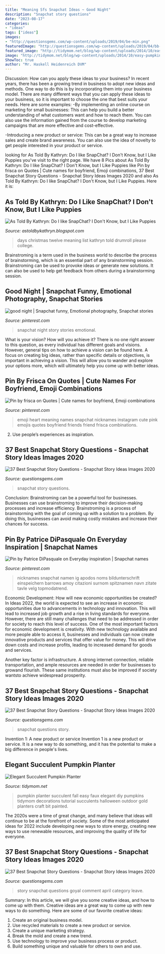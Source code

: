 ```yaml
---
title: "Meaning Sfs Snapchat Ideas ~ Good Night"
description: "Snapchat story questions"
date: "2023-08-17"
categories:
- "ideas"
tags: ["ideas"]
images:
- "http://questionsgems.com/wp-content/uploads/2019/04/be-min.png"
featuredImage: "http://questionsgems.com/wp-content/uploads/2019/04/bb-min.png"
featured_image: "http://tidymom.net/blog/wp-content/uploads/2014/10/easy-pumpkin-planter.jpg"
image: "http://tidymom.net/blog/wp-content/uploads/2014/10/easy-pumpkin-planter.jpg"
ShowToc: true
author: "Mr. Haskell Heidenreich DVM"
---
```



Discussion: How can you apply these ideas to your business?
In recent years, there has been a growing trend in business to adopt new ideas and methods. One way to do this is by incorporating them into your business model. There are many different ways that you can apply these ideas to your business, so it is important to choose the one that best suits your needs. Here are some examples: 
-By implementing an online course on marketing for small businesses: This can help you build a better understanding of what customers want and how to reach them. You can also use the information gained from the course to develop marketing campaigns that are more effective and cost-effective. 

-Introducing a new product or service: This can be a great way to increase sales and create brand awareness. You can also use the idea of novelty to get people interested in your product or service.

	

		
looking for As Told By Kathryn: Do I like SnapChat? I Don&#039;t Know, but I Like Puppies you've visit to the right page. We have 8 Pics about As Told By Kathryn: Do I like SnapChat? I Don&#039;t Know, but I Like Puppies like Pin by frisca on Quotes | Cute names for boyfriend, Emoji combinations, 37 Best Snapchat Story Questions - Snapchat Story Ideas Images 2020 and also As Told By Kathryn: Do I like SnapChat? I Don&#039;t Know, but I Like Puppies. Here it is:
		
    
## As Told By Kathryn: Do I Like SnapChat? I Don&#039;t Know, But I Like Puppies

<img loading=lazy src="http://3.bp.blogspot.com/-TWWWluZM4Fs/UqUYMnmSc5I/AAAAAAAACCE/CiFgNsiSVY0/s1600/12daysannouncement.jpg" onerror="this.onerror=null;this.src='https://tse1.mm.bing.net/th?id=OIP.A_hCuk5Gy3Ne4-9mvTnPUAHaKo&amp;pid=15.1';" alt="As Told By Kathryn: Do I like SnapChat? I Don&#039;t Know, but I Like Puppies">

_Source: astoldbykathryn.blogspot.com_

>days christmas twelve meaning list kathryn told drumroll please college. 

	

Brainstroming is a term used in the business world to describe the process of brainstorming, which is an essential part of any brainstorming session. Brainstroming can be used to provoke ideas or generate new solutions. It can also be used to help get feedback from others during a brainstorming session.

    
## Good Night | Snapchat Funny, Emotional Photography, Snapchat Stories

<img loading=lazy src="https://i.pinimg.com/originals/c9/ce/bb/c9cebbe2bafb7ce7b28aa23eb771c501.jpg" onerror="this.onerror=null;this.src='https://tse2.mm.bing.net/th?id=OIP.ljMhi1ErPbcbS0Vwdac4KwHaNL&amp;pid=15.1';" alt="good night | Snapchat funny, Emotional photography, Snapchat stories">

_Source: pinterest.com_

>snapchat night story stories emotional. 

	

What is your vision? How will you achieve it?
There is no one right answer to this question, as every individual has different goals and visions. However, general tips on how to achieve a vision can be found here. A focus on creating big ideas, rather than specific details or objectives, is important in achieving a vision. This will allow you to wander and explore your options more, which will ultimately help you come up with better ideas.

    
## Pin By Frisca On Quotes | Cute Names For Boyfriend, Emoji Combinations

<img loading=lazy src="https://i.pinimg.com/736x/52/1e/96/521e967f3790941dfff1bdf0459bd7a8.jpg" onerror="this.onerror=null;this.src='https://tse2.mm.bing.net/th?id=OIP.eZSTBYloPTvMs5ZXmH5ZDwHaJ3&amp;pid=15.1';" alt="Pin by frisca on Quotes | Cute names for boyfriend, Emoji combinations">

_Source: pinterest.com_

>emoji heart meaning names snapchat nicknames instagram cute pink emojis quotes boyfriend friends friend frisca combinations. 

	

2. Use people’s experiences as inspiration.

    
## 37 Best Snapchat Story Questions - Snapchat Story Ideas Images 2020

<img loading=lazy src="http://questionsgems.com/wp-content/uploads/2019/04/bb-min.png" onerror="this.onerror=null;this.src='https://tse2.mm.bing.net/th?id=OIP.mEZ_5xelqI-JPO7k6YFTPgHaFO&amp;pid=15.1';" alt="37 Best Snapchat Story Questions - Snapchat Story Ideas Images 2020">

_Source: questionsgems.com_

>snapchat story questions. 

	

Conclusion: Brainstroming can be a powerful tool for businesses.
Businesses can use brainstroming to improve their decision-making processes and increase efficiency. Brainstroming is a process of brainstorming with the goal of coming up with a solution to a problem. By doing this, businesses can avoid making costly mistakes and increase their chances for success.

    
## Pin By Patrice DiPasquale On Everyday Inspiration | Snapchat Names

<img loading=lazy src="https://i.pinimg.com/originals/08/a3/67/08a3670fbfe67db5d4e3439a90097fdd.png" onerror="this.onerror=null;this.src='https://tse3.mm.bing.net/th?id=OIP.e1ub1JEI6sBEcewldnwNzAHaNL&amp;pid=15.1';" alt="Pin by Patrice DiPasquale on Everyday inspiration | Snapchat names">

_Source: pinterest.com_

>nicknames snapchat namen ig apodos noms bildunterschrift einspeichern barrows amoy citazioni surnom spitznamen navn zitate tavle velg topmodatrend. 

	

Economic Development: How will new economic opportunities be created?
In Ideas 2022, the world is expected to see an increase in economic opportunities due to advancements in technology and innovation. This will lead to increased job growth and a rise in living standards for everyone. However, there are still many challenges that need to be addressed in order for society to reach this level of success. 
One of the most important factors for economic development is creativity. With new technology available and more people able to access it, businesses and individuals can now create innovative products and services that offer value for money. This will drive down costs and increase profits, leading to increased demand for goods and services.

Another key factor is infrastructure. A strong internet connection, reliable transportation, and ample resources are needed in order for businesses to growand flourish. These same institutions must also be improved if society wantsto achieve widespread prosperity.

    
## 37 Best Snapchat Story Questions - Snapchat Story Ideas Images 2020

<img loading=lazy src="http://questionsgems.com/wp-content/uploads/2019/04/be-min.png" onerror="this.onerror=null;this.src='https://tse1.mm.bing.net/th?id=OIP.3OsxcsaiMAl0t8oYvWY3vgAAAA&amp;pid=15.1';" alt="37 Best Snapchat Story Questions - Snapchat Story Ideas Images 2020">

_Source: questionsgems.com_

>snapchat questions story. 

	

Invention 1: A new product or service
Invention 1 is a new product or service. It is a new way to do something, and it has the potential to make a big difference in people's lives.

    
## Elegant Succulent Pumpkin Planter

<img loading=lazy src="http://tidymom.net/blog/wp-content/uploads/2014/10/easy-pumpkin-planter.jpg" onerror="this.onerror=null;this.src='https://tse2.mm.bing.net/th?id=OIP.6b_3zUFc25uRfeYMp96U5wHaLL&amp;pid=15.1';" alt="Elegant Succulent Pumpkin Planter">

_Source: tidymom.net_

>pumpkin planter succulent fall easy faux elegant diy pumpkins tidymom decorations tutorial succulents halloween outdoor gold planters craft bit painted. 

	

The 2020s were a time of great change, and many believe that ideas will continue to be at the forefront of society. Some of the most anticipated ideas for 2022 include developing new ways to store energy, creating new ways to use renewable resources, and improving the quality of life for everyone.

    
## 37 Best Snapchat Story Questions - Snapchat Story Ideas Images 2020

<img loading=lazy src="http://questionsgems.com/wp-content/uploads/2019/04/ak-min.png" onerror="this.onerror=null;this.src='https://tse3.mm.bing.net/th?id=OIP.MPK7S5KOdmOC208kagcImgAAAA&amp;pid=15.1';" alt="37 Best Snapchat Story Questions - Snapchat Story Ideas Images 2020">

_Source: questionsgems.com_

>story snapchat questions goyal comment april category leave. 

	

Summary: In this article, we will give you some creative ideas, and how to come up with them.
Creative ideas are a great way to come up with new ways to do something. Here are some of our favorite creative ideas:
1. Create an original business model.
2. Use recycled materials to create a new product or service.
3. Create a unique marketing strategy.
4. Break the mold and create a new trend. 
5. Use technology to improve your business process or product. 
6. Build something unique and valuable for others to own and use.

